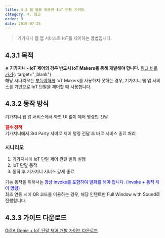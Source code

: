 ```yaml
---
title: 4.3 웹 앱을 이용한 IoT 연동 가이드
category: 4. 참고
order: 3
date: 2019-07-25
---
```


> 기가지니 웹 앱 서비스로 IoT를 제어하는 방법입니다.

## 4.3.1 목적

**※ 기가지니 - IoT 제어의 경우 반드시 IoT Makers를 통해 개발해야 합니다.**  [링크 바로가기](<https://apilink.kt.co.kr/api/menu/apiSvcDetail.do?sysId=IOTMAKERS>){: target="_blank"}  
해당 시나리오는 <u>부득이하게</u> IoT Makers를 사용하지 못하는 경우, 기가지니 웹 앱 서비스를 기반으로 IoT 단말을 제어할 때 사용합니다.

## 4.3.2 동작 방식

기가지니 웹 앱 서비스에서 화면 UI 없이 제어 명령만 전달

**<span style="color:red">필수 정책</span>**  
기가지니에서 3rd Party 서버로 제어 명령 전달 후 바로 서비스 종료 처리

### 시나리오

1. 기가지니에 IoT 단말 제어 관련 발화 실행
2. IoT 단말 동작
3. 동작 후 기가지니 서비스 강제 종료

기능 동작을 위해서는 <span style="color:blue">항상 invoke를 포함하여 발화를 해야 합니다. (invoke + 동작 제어 명령)</span>  
최초 연동 시에 QR 코드를 이용하는 경우, 해당 인텐트만 Full Window with Sound로 진행합니다.

## 4.3.3 가이드 다운로드

[GiGA Genie + IoT 단말 제어 개발 가이드 다운로드](https://docs.google.com/uc?export=download&id=1hitFPcKVAmOheIpV0O1sqV48HVEj15W1)